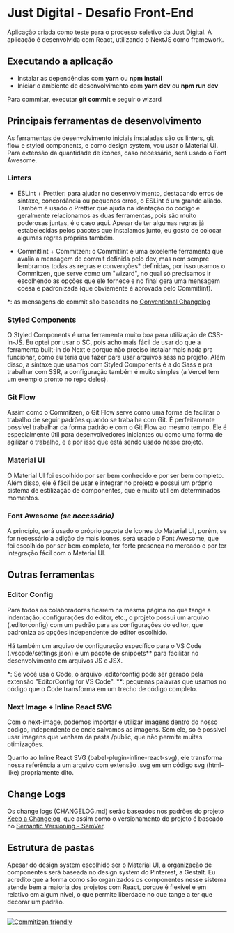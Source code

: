 # Just Digital - Desafio Front-End

Aplicação criada como teste para o processo seletivo da Just Digital. A aplicação é desenvolvida com React, utilizando o NextJS como framework.

## Executando a aplicação

- Instalar as dependências com **yarn** ou **npm install**
- Iniciar o ambiente de desenvolvimento com **yarn dev** ou **npm run dev**

Para commitar, executar **git commit** e seguir o wizard

## Principais ferramentas de desenvolvimento

As ferramentas de desenvolvimento iniciais instaladas são os linters, git flow e styled components, e como design system, vou usar o Material UI. Para extensão da quantidade de ícones, caso necessário, será usado o Font Awesome.

### Linters

- ESLint + Prettier: para ajudar no desenvolvimento, destacando erros de sintaxe, concordância ou pequenos erros, o ESLint é um grande aliado. Também é usado o Prettier que ajuda na identação do código e geralmente relacionamos as duas ferramentas, pois são muito poderosas juntas, é o caso aqui. Apesar de ter algumas regras já estabelecidas pelos pacotes que instalamos junto, eu gosto de colocar algumas regras próprias também.

- Commitlint + Commitzen: o Commitlint é uma excelente ferramenta que avalia a mensagem de commit definida pelo dev, mas nem sempre lembramos todas as regras e convenções\* definidas, por isso usamos o Commitzen, que serve como um "wizard", no qual só precisamos ir escolhendo as opções que ele fornece e no final gera uma mensagem coesa e padronizada (que obviamente é aprovada pelo Commitlint).

\*: as mensagens de commit são baseadas no [Conventional Changelog](https://github.com/conventional-changelog)

### Styled Components

O Styled Components é uma ferramenta muito boa para utilização de CSS-in-JS. Eu optei por usar o SC, pois acho mais fácil de usar do que a ferramenta built-in do Next e porque não preciso instalar mais nada pra funcionar, como eu teria que fazer para usar arquivos sass no projeto. Além disso, a síntaxe que usamos com Styled Components é a do Sass e pra trabalhar com SSR, a configuração também é muito simples (a Vercel tem um exemplo pronto no repo deles).

### Git Flow

Assim como o Commitzen, o Git Flow serve como uma forma de facilitar o trabalho de seguir padrões quando se trabalha com Git. É perfeitamente possível trabalhar da forma padrão e com o Git Flow ao mesmo tempo. Ele é especialmente útil para desenvolvedores iniciantes ou como uma forma de agilizar o trabalho, e é por isso que está sendo usado nesse projeto.

### Material UI

O Material UI foi escolhido por ser bem conhecido e por ser bem completo. Além disso, ele é fácil de usar e integrar no projeto e possui um próprio sistema de estilização de componentes, que é muito útil em determinados momentos.

### Font Awesome _(se necessário)_

A princípio, será usado o próprio pacote de ícones do Material UI, porém, se for necessário a adição de mais ícones, será usado o Font Awesome, que foi escolhido por ser bem completo, ter forte presença no mercado e por ter integração fácil com o Material UI.

## Outras ferramentas

### Editor Config

Para todos os colaboradores ficarem na mesma página no que tange a indentação, configurações do editor, etc., o projeto possui um arquivo (.editorconfig) com um padrão para as configurações do editor, que padroniza as opções independente do editor escolhido.

Há também um arquivo de configuração específico para o VS Code (.vscode/settings.json) e um pacote de snippets\*\* para facilitar no desenvolvimento em arquivos JS e JSX.

\*: Se você usa o Code, o arquivo .editorconfig pode ser gerado pela extensão "EditorConfig for VS Code".
\*\*: pequenas palavras que usamos no código que o Code transforma em um trecho de código completo.

### Next Image + Inline React SVG

Com o next-image, podemos importar e utilizar imagens dentro do nosso código, independente de onde salvamos as imagens. Sem ele, só é possível usar imagens que venham da pasta /public, que não permite muitas otimizações.

Quanto ao Inline React SVG (babel-plugin-inline-react-svg), ele transforma nossa referência a um arquivo com extensão .svg em um código svg (html-like) propriamente dito.

## Change Logs

Os change logs (CHANGELOG.md) serão baseados nos padrões do projeto [Keep a Changelog](https://github.com/olivierlacan/keep-a-changelog/blob/master/CHANGELOG.md), que assim como o versionamento do projeto é baseado no [Semantic Versioning - SemVer](https://semver.org/lang/pt-BR/).

## Estrutura de pastas

Apesar do design system escolhido ser o Material UI, a organização de componentes será baseada no design system do Pinterest, a Gestalt. Eu acredito que a forma como são organizados os componentes nesse sistema atende bem a maioria dos projetos com React, porque é flexível e em relativo em algum nível, o que permite liberdade no que tange a ter que decorar um padrão.

---

[![Commitizen friendly](https://img.shields.io/badge/commitizen-friendly-brightgreen.svg)](http://commitizen.github.io/cz-cli/)

